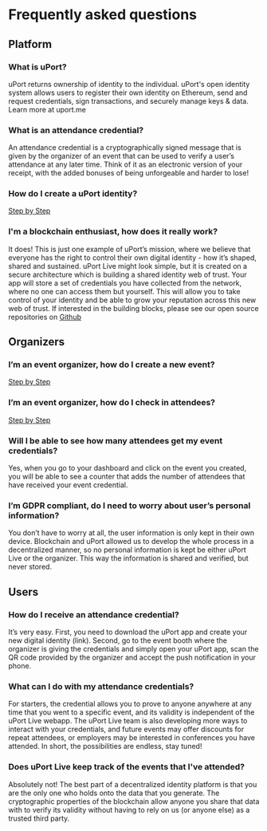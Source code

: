 # Frequently asked questions

## Platform

### What is uPort?
uPort returns ownership of identity to the individual. uPort's open identity system allows users to register their own identity on Ethereum, send and request credentials, sign transactions, and securely manage keys & data. Learn more at uport.me

### What is an attendance credential?
An attendance credential is a cryptographically signed message that is given by the organizer of an event that can be used to verify a user’s attendance at any later time. Think of it as an electronic version of your receipt, with the added bonuses of being unforgeable and harder to lose!

### How do I create a uPort identity?
[Step by Step](https://drive.google.com/a/consensys.net/file/d/1CVURnMID9Tz6NRhNbB6ghJloyD8rQK2Y/view?usp=sharing)

### I'm a blockchain enthusiast, how does it really work?
It does! This is just one example of uPort’s mission, where we believe that everyone has the right to control their own digital identity - how it’s shaped, shared and sustained.
uPort Live might look simple, but it is created on a secure architecture which is building a shared identity web of trust. Your app will store a set of credentials you have collected from the network, where no one can access them but yourself. This will allow you to take control of your identity and be able to grow your reputation across this new web of trust. If interested in the building blocks, please see our open source repositories on [Github](https://github.com/Siunami/uPort-live)
 

## Organizers

### I’m an event organizer, how do I create a new event?
[Step by Step](https://drive.google.com/a/consensys.net/file/d/1CVURnMID9Tz6NRhNbB6ghJloyD8rQK2Y/view?usp=sharing)

### I’m an event organizer, how do I check in attendees?
[Step by Step](https://drive.google.com/a/consensys.net/file/d/1CVURnMID9Tz6NRhNbB6ghJloyD8rQK2Y/view?usp=sharing)

### Will I be able to see how many attendees get my event credentials?
Yes, when you go to your dashboard and click on the event you created, you will be able to see a counter that adds the number of attendees that have received your event credential.

### I’m GDPR compliant, do I need to worry about user’s personal information?
You don’t have to worry at all, the user information is only kept in their own device. Blockchain and uPort allowed us to develop the whole process in a decentralized manner, so no personal information is kept be either uPort Live or the organizer. This way the information is shared and verified, but never stored.


## Users
         	
### How do I receive an attendance credential?
It’s very easy. First, you need to download the uPort app and create your new digital identity (link). Second, go to the event booth where the organizer is giving the credentials and simply open your uPort app, scan the QR code provided by the organizer and accept the push notification in your phone.

### What can I do with my attendance credentials?
For starters, the credential allows you to prove to anyone anywhere at any time that you went to a specific event, and its validity is independent of the uPort Live webapp. The uPort Live team is also developing more ways to interact with your credentials, and future events may offer discounts for repeat attendees, or employers may be interested in conferences you have attended. In short, the possibilities are endless, stay tuned!

### Does uPort Live keep track of the events that I've attended?
Absolutely not! The best part of a decentralized identity platform is that you are the only one who holds onto the data that you generate. The cryptographic properties of the blockchain allow anyone you share that data with to verify its validity without having to rely on us (or anyone else) as a trusted third party.

